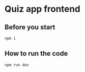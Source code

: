 # Quiz app frontend

## Before you start
```bash
npm i 
```

## How to run the code
```bash
npm run dev
```